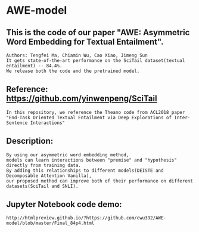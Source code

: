 # AWE-model
## This is the code of our paper "AWE: Asymmetric Word Embedding for Textual Entailment". 
```
Authors: Tengfei Ma, Chiamin Wu, Cao Xiao, Jimeng Sun
It gets state-of-the-art performance on the SciTail dataset(textual entailment) -- 84.4%. 
We release both the code and the pretrained model.
```

## Reference: https://github.com/yinwenpeng/SciTail
```
In this repository, we reference the Theano code from ACL2018 paper 
"End-Task Oriented Textual Entailment via Deep Explorations of Inter-Sentence Interactions"
```

## Description:
```
By using our asymmetric word embedding method, 
models can learn interactions between "premise" and "hypothesis" directly from training data.
By adding this relationships to different models(DEISTE and Decomposable Attention Vanilla), 
our proposed method can improve both of their performance on different datasets(SciTail and SNLI).
```

## Jupyter Notebook code demo:
```
http://htmlpreview.github.io/?https://github.com/cwu392/AWE-model/blob/master/Final_84p4.html
```